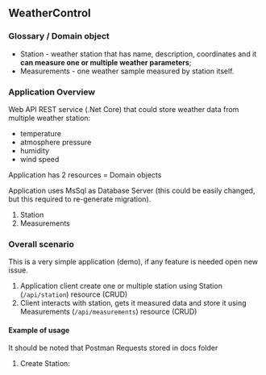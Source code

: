 ## WeatherControl

### Glossary / Domain object

* Station - weather station that has name, description, coordinates and it **can measure one or multiple weather
parameters**;
* Measurements - one weather sample measured by station itself.

### Application Overview

Web API REST service (.Net Core) that could store weather data from multiple weather station:
* temperature
* atmosphere pressure
* humidity
* wind speed

Application has 2 resources = Domain objects

Application uses MsSql as Database Server (this could be easily changed, but this required to re-generate migration).

1. Station
2. Measurements

### Overall scenario

This is a very simple application (demo), if any feature is needed open new issue.

1. Application client create one or multiple station using Station (`/api/station`) resource (CRUD)
2. Client interacts with station, gets it measured data and store it using Measurements (`/api/measurements`) 
   resource (CRUD)

#### Example of usage

It should be noted that Postman Requests stored in docs folder

1. Create Station: